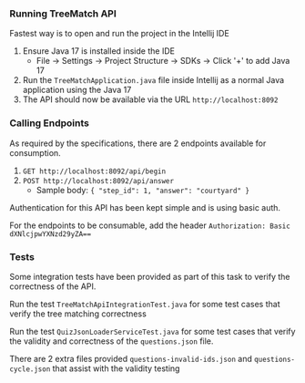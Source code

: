### Running TreeMatch API
Fastest way is to open and run the project in the Intellij IDE
1. Ensure Java 17 is installed inside the IDE
    - File -> Settings -> Project Structure -> SDKs -> Click '+' to add Java 17
2. Run the `TreeMatchApplication.java` file inside Intellij as a normal Java application using the Java 17
3. The API should now be available via the URL `http://localhost:8092`

### Calling Endpoints
As required by the specifications, there are 2 endpoints available for consumption.
1. `GET http://localhost:8092/api/begin`
2. `POST http://localhost:8092/api/answer`
   - Sample body: `{ "step_id": 1, "answer": "courtyard" }` 

Authentication for this API has been kept simple and is using basic auth. 

For the endpoints to be consumable, add the header `Authorization: Basic dXNlcjpwYXNzd29yZA==`

### Tests
Some integration tests have been provided as part of this task to verify the correctness of the API.

Run the test `TreeMatchApiIntegrationTest.java` for some test cases that verify the tree matching correctness 

Run the test `QuizJsonLoaderServiceTest.java` for some test cases that verify the validity and correctness of the `questions.json` file. 

There are 2 extra files provided `questions-invalid-ids.json` and `questions-cycle.json` that assist with the validity testing
